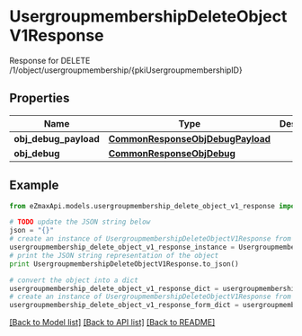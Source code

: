 # UsergroupmembershipDeleteObjectV1Response

Response for DELETE /1/object/usergroupmembership/{pkiUsergroupmembershipID}

## Properties
Name | Type | Description | Notes
------------ | ------------- | ------------- | -------------
**obj_debug_payload** | [**CommonResponseObjDebugPayload**](CommonResponseObjDebugPayload.md) |  | 
**obj_debug** | [**CommonResponseObjDebug**](CommonResponseObjDebug.md) |  | [optional] 

## Example

```python
from eZmaxApi.models.usergroupmembership_delete_object_v1_response import UsergroupmembershipDeleteObjectV1Response

# TODO update the JSON string below
json = "{}"
# create an instance of UsergroupmembershipDeleteObjectV1Response from a JSON string
usergroupmembership_delete_object_v1_response_instance = UsergroupmembershipDeleteObjectV1Response.from_json(json)
# print the JSON string representation of the object
print UsergroupmembershipDeleteObjectV1Response.to_json()

# convert the object into a dict
usergroupmembership_delete_object_v1_response_dict = usergroupmembership_delete_object_v1_response_instance.to_dict()
# create an instance of UsergroupmembershipDeleteObjectV1Response from a dict
usergroupmembership_delete_object_v1_response_form_dict = usergroupmembership_delete_object_v1_response.from_dict(usergroupmembership_delete_object_v1_response_dict)
```
[[Back to Model list]](../README.md#documentation-for-models) [[Back to API list]](../README.md#documentation-for-api-endpoints) [[Back to README]](../README.md)



